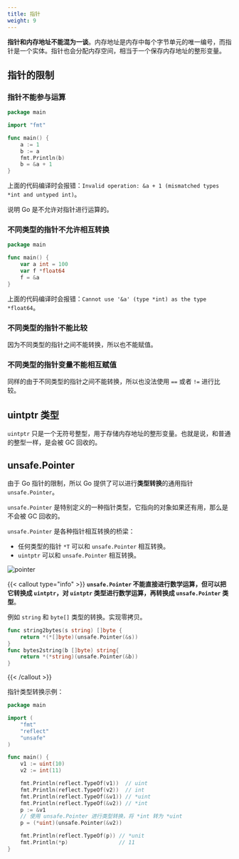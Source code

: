 ```yaml
---
title: 指针
weight: 9
---
```


**指针和内存地址不能混为一谈**。内存地址是内存中每个字节单元的唯一编号，而指针是一个实体。指针也会分配内存空间，相当于一个保存内存地址的整形变量。

## 指针的限制

### 指针不能参与运算

```go
package main

import "fmt"

func main() {
	a := 1
	b := a
	fmt.Println(b)
	b = &a + 1
}
```

上面的代码编译时会报错：`Invalid operation: &a + 1 (mismatched types *int and untyped int)`。

说明 Go 是不允许对指针进行运算的。

### 不同类型的指针不允许相互转换

```go
package main

func main() {	
	var a int = 100
	var f *float64
	f = &a
}
```

上面的代码编译时会报错：`Cannot use '&a' (type *int) as the type *float64`。

### 不同类型的指针不能比较

因为不同类型的指针之间不能转换，所以也不能赋值。

### 不同类型的指针变量不能相互赋值

同样的由于不同类型的指针之间不能转换，所以也没法使用 `==` 或者 `!=` 进行比较。

## uintptr 类型

`uintptr` 只是一个无符号整型，用于存储内存地址的整形变量。也就是说，和普通的整型一样，是会被 GC 回收的。

## unsafe.Pointer

由于 Go 指针的限制，所以 Go 提供了可以进行**类型转换**的通用指针 `unsafe.Pointer`。

`unsafe.Pointer` 是特别定义的一种指针类型，它指向的对象如果还有用，那么是不会被 GC 回收的。

`unsafe.Pointer` 是各种指针相互转换的桥梁：

- 任何类型的指针 `*T` 可以和 `unsafe.Pointer` 相互转换。
- `uintptr` 可以和 `unsafe.Pointer` 相互转换。

![pointer](https://raw.gitcode.com/shipengqi/illustrations/files/main/go/pointer.png)

{{< callout type="info" >}}
**`unsafe.Pointer` 不能直接进行数学运算，但可以把它转换成 `uintptr`，对 `uintptr` 类型进行数学运算，再转换成 `unsafe.Pointer` 类型**。

例如 `string` 和 `byte[]` 类型的转换。实现零拷贝。

```go
func string2bytes(s string) []byte {
	return *(*[]byte)(unsafe.Pointer(&s))
}
func bytes2string(b []byte) string{
	return *(*string)(unsafe.Pointer(&b))
}
```
{{< /callout >}}


指针类型转换示例：

```go
package main

import (
	"fmt"
	"reflect"
	"unsafe"
)

func main() {
	v1 := uint(10)
	v2 := int(11)

	fmt.Println(reflect.TypeOf(v1))  // uint
	fmt.Println(reflect.TypeOf(v2))  // int
	fmt.Println(reflect.TypeOf(&v1)) // *uint
	fmt.Println(reflect.TypeOf(&v2)) // *int
	p := &v1
	// 使用 unsafe.Pointer 进行类型转换，将 *int 转为 *uint
	p = (*uint)(unsafe.Pointer(&v2))

	fmt.Println(reflect.TypeOf(p)) // *unit
	fmt.Println(*p)                // 11
}
```
